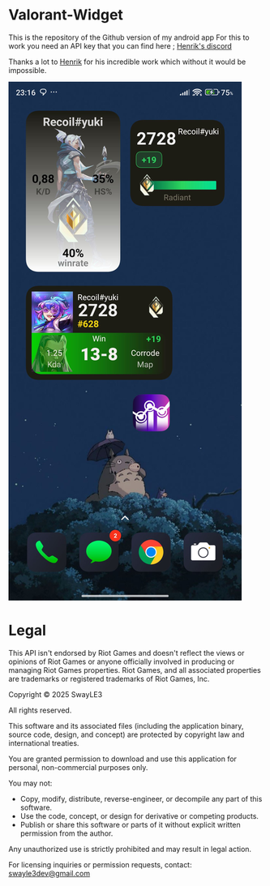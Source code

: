# Valorant-Widget
This is the repository of the Github version of my android app
For this to work you need an API key that you can find here ; [Henrik's discord](https://discord.gg/QSrP7yYcJ9)

Thanks a lot to [Henrik](https://github.com/Henrik-3) for his incredible work which without it would be impossible.

![Screen 1](https://raw.githubusercontent.com/SwayLE3/Valorant-Widget/refs/heads/main/src/Screenshot_2025.jpg)


# Legal
This API isn't endorsed by Riot Games and doesn't reflect the views or opinions of Riot Games or anyone officially involved in producing or managing Riot Games properties. Riot Games, and all associated properties are trademarks or registered trademarks of Riot Games, Inc.



Copyright © 2025 SwayLE3

All rights reserved.

This software and its associated files (including the application binary, source code, design, and concept) are protected by copyright law and international treaties.

You are granted permission to download and use this application for personal, non-commercial purposes only.

You may not:
- Copy, modify, distribute, reverse-engineer, or decompile any part of this software.
- Use the code, concept, or design for derivative or competing products.
- Publish or share this software or parts of it without explicit written permission from the author.

Any unauthorized use is strictly prohibited and may result in legal action.

For licensing inquiries or permission requests, contact: swayle3dev@gmail.com
